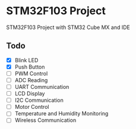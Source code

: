 # STM32F103 Project

STM32F103 Project with STM32 Cube MX and IDE

## Todo

- [X] Blink LED
- [X] Push Button
- [ ] PWM Control
- [ ] ADC Reading
- [ ] UART Communication
- [ ] LCD Display
- [ ] I2C Communication
- [ ] Motor Control
- [ ] Temperature and Humidity Monitoring
- [ ] Wireless Communication
